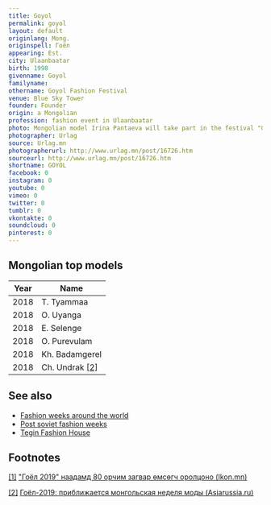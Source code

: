 ```yaml
---
title: Goyol
permalink: goyol
layout: default
originlang: Mong.
originspell: Гоёл
appearing: Est.
city: Ulaanbaatar
birth: 1998
givenname: Goyol
familyname:
othername: Goyol Fashion Festival
venue: Blue Sky Tower
founder: Founder
origin: a Mongolian
profession: fashion event in Ulaanbaatar
photo: Mongolian model Irina Pantaeva will take part in the festival "Goyol"
photographer: Urlag
source: Urlag.mn
photographerurl: http://www.urlag.mn/post/16726.htm
sourceurl: http://www.urlag.mn/post/16726.htm
shortname: GOYOL
facebook: 0
instagram: 0
youtube: 0
vimeo: 0
twitter: 0
tumblr: 0
vkontakte: 0
soundcloud: 0
pinterest: 0
---
```


## Mongolian top models

|Year|Name|
|-|-|
|2018|T. Tyammaa|
|2018|O. Uyanga|
|2018|E. Selenge|
|2018|О. Purevulam|
|2018|Kh. Badamgerel|
|2018|Ch. Undrak <span id="a2">[\[2\]](#f2)</span>|

## See also

+ [Fashion weeks around the world](fashion-weeks-around-the-world)
+ [Post soviet fashion weeks](post-soviet-fashion-weeks)
+ [Tegin Fashion House](tegin-fashion-house)


## Footnotes

[[1]](#a1) <span id="f1"></span> ["Гоёл 2019" наадамд 80 орчим загвар өмсөгч оролцоно (Ikon.mn)](https://ikon.mn/n/1fk8)

[[2]](#a2) <span id="f2"></span> [Гоёл-2019: приближается монгольская неделя моды (Asiarussia.ru)](http://asiarussia.ru/news/20880/)
